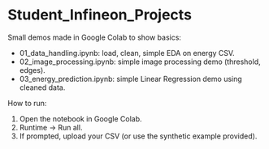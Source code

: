 # Student_Infineon_Projects

Small demos made in Google Colab to show basics:
- 01_data_handling.ipynb: load, clean, simple EDA on energy CSV.
- 02_image_processing.ipynb: simple image processing demo (threshold, edges).
- 03_energy_prediction.ipynb: simple Linear Regression demo using cleaned data.

How to run:
1. Open the notebook in Google Colab.
2. Runtime → Run all.
3. If prompted, upload your CSV (or use the synthetic example provided).
